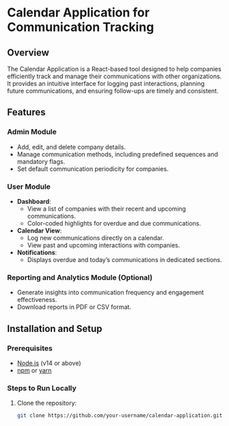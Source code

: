 # Calendar Application for Communication Tracking

## Overview
The Calendar Application is a React-based tool designed to help companies efficiently track and manage their communications with other organizations. It provides an intuitive interface for logging past interactions, planning future communications, and ensuring follow-ups are timely and consistent.

## Features
### Admin Module
- Add, edit, and delete company details.
- Manage communication methods, including predefined sequences and mandatory flags.
- Set default communication periodicity for companies.

### User Module
- **Dashboard**:
  - View a list of companies with their recent and upcoming communications.
  - Color-coded highlights for overdue and due communications.
- **Calendar View**:
  - Log new communications directly on a calendar.
  - View past and upcoming interactions with companies.
- **Notifications**:
  - Displays overdue and today’s communications in dedicated sections.

### Reporting and Analytics Module (Optional)
- Generate insights into communication frequency and engagement effectiveness.
- Download reports in PDF or CSV format.

## Installation and Setup
### Prerequisites
- [Node.js](https://nodejs.org/) (v14 or above)
- [npm](https://www.npmjs.com/) or [yarn](https://yarnpkg.com/)

### Steps to Run Locally
1. Clone the repository:
   ```bash
   git clone https://github.com/your-username/calendar-application.git

